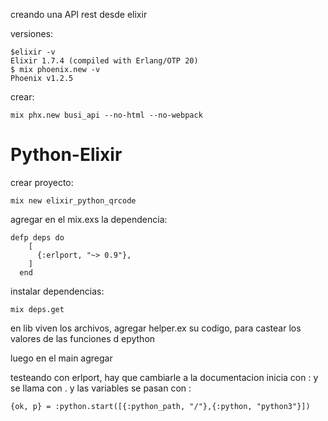 creando una API rest desde elixir

versiones:

	$elixir -v
	Elixir 1.7.4 (compiled with Erlang/OTP 20)
	$ mix phoenix.new -v
	Phoenix v1.2.5

crear:

	mix phx.new busi_api --no-html --no-webpack



Python-Elixir
===
crear proyecto:

	mix new elixir_python_qrcode

agregar en el mix.exs la dependencia:
	
	defp deps do
	    [
	      {:erlport, "~> 0.9"},
	    ]
	  end

instalar dependencias:
	
	mix deps.get

en lib viven los archivos, agregar helper.ex su codigo, para castear los valores de las funciones d epython

luego en el main agregar


	

testeando con erlport, hay que cambiarle a la documentacion
inicia con : y se llama con . y las variables se pasan con :

	{ok, p} = :python.start([{:python_path, "/"},{:python, "python3"}])






